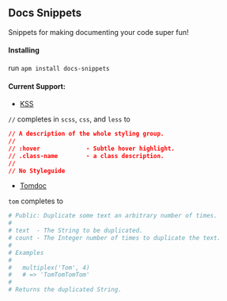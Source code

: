 ## Docs Snippets

Snippets for making documenting your code super fun!

#### Installing

run `apm install docs-snippets`

#### Current Support:

- [KSS](https://github.com/kneath/kss)

`//` completes in `scss`, `css`, and `less` to

```css
// A description of the whole styling group.
//
// :hover             - Subtle hover highlight.
// .class-name        - a class description.
//
// No Styleguide
```

- [Tomdoc](http://tomdoc.org/)

`tom` completes to

```rb
# Public: Duplicate some text an arbitrary number of times.
#
# text  - The String to be duplicated.
# count - The Integer number of times to duplicate the text.
#
# Examples
#
#   multiplex('Tom', 4)
#   # => 'TomTomTomTom'
#
# Returns the duplicated String.
```
